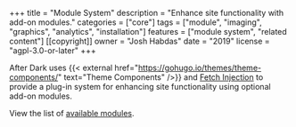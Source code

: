 +++
title = "Module System"
description = "Enhance site functionality with add-on modules."
categories = ["core"]
tags = ["module", "imaging", "graphics", "analytics", "installation"]
features = ["module system", "related content"]
[[copyright]]
  owner = "Josh Habdas"
  date = "2019"
  license = "agpl-3.0-or-later"
+++

After Dark uses {{< external href="https://gohugo.io/themes/theme-components/" text="Theme Components" />}} and [Fetch Injection](../fetch-injection/) to provide a plug-in system for enhancing site functionality using optional add-on modules.

View the list of [available modules](/module/).
